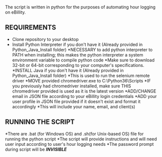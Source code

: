 The script is written in python for the purposes of automating hour logging on eBillity.

REQUIREMENTS
------------
- Clone repository to your desktop
- Install Python Interpreter if you don't have it (Already provided in Python_Java_Install folder)
	*NECESSARY to add python interpreter to PATH when installing; this makes the python interpreter a system environment variable to compile python code
	*Make sure to download 32-bit or 64-bit corresponding to your computer's specifications.
*INSTALL Java if you don't have it (Already provided in Python_Java_Install folder)
	*This is used to run the selenium remote driver
*MOVE provided chromedriver.exe to C:\Python36\Scripts
	*IF you previously had chromedriver installed, make sure THIS chromedriver provided is used as it is the latest version
*ADD/CHANGE email in JSON file according to your eBillity login credentials
*ADD your user profile in JSON file provided if it doesn't exist and format it accordingly
	*This will include your name, email, and client(s)

RUNNING THE SCRIPT
------------------
*There are .bat (for Windows OS) and .sh(for Unix-based OS) file for running the python script 
*The script will provide instructions and will need user input according to user's hour logging needs
*The password prompt during script will be ***INVISIBLE***
